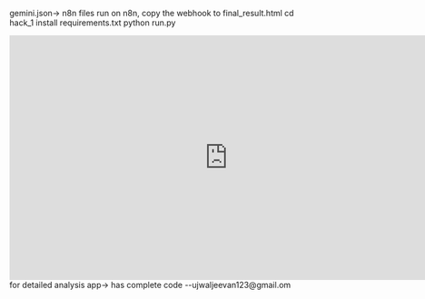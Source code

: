 gemini.json-> n8n files run on n8n, copy the webhook to final_result.html
cd hack_1
install requirements.txt
python run.py
<iframe width="768" height="432" src="https://miro.com/app/live-embed/uXjVIDBlQsw=/?moveToViewport=-17394,-18391,110881,56451&embedId=595886372977" frameborder="0" scrolling="no" allow="fullscreen; clipboard-read; clipboard-write" allowfullscreen></iframe> for detailed analysis
app-> has complete code
--ujwaljeevan123@gmail.om